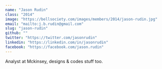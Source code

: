 ```yaml
---
name: "Jason Rudin"
class: "2014"
image: "https://bellsociety.com/images/members/2014/jason-rudin.jpg"
email: "mailto:j.b.rudin@gmail.com"
slug: "jason-rudin"
github: ""
twitter: "https://twitter.com/jasonrudin"
linkedin: "https://linkedin.com/in/jasonrudin"
facebook: "https://facebook.com/jason.rudin"
---
```

Analyst at Mckinsey, designs & codes stuff too.